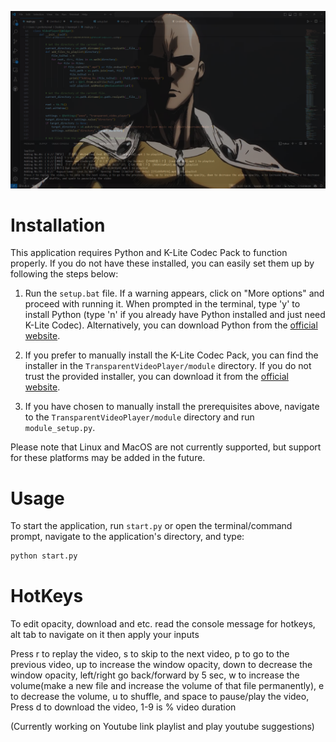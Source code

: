 ![Example Image](Example.png)

# Installation

This application requires Python and K-Lite Codec Pack to function properly. If you do not have these installed, you can easily set them up by following the steps below:

1. Run the `setup.bat` file. If a warning appears, click on "More options" and proceed with running it. When prompted in the terminal, type 'y' to install Python (type 'n' if you already have Python installed and just need K-Lite Codec). Alternatively, you can download Python from the [official website](https://www.python.org/).

2. If you prefer to manually install the K-Lite Codec Pack, you can find the installer in the `TransparentVideoPlayer/module` directory. If you do not trust the provided installer, you can download it from the [official website](https://codecguide.com/download_kl.htm).

3. If you have chosen to manually install the prerequisites above, navigate to the `TransparentVideoPlayer/module` directory and run `module_setup.py`.

Please note that Linux and MacOS are not currently supported, but support for these platforms may be added in the future.

# Usage

To start the application, run `start.py` or open the terminal/command prompt, navigate to the application's directory, and type:

```bash
python start.py
```
# HotKeys

To edit opacity, download and etc. read the console message for hotkeys, alt tab to navigate on it then apply your inputs</br>

Press r to replay the video, s to skip to the next video, p to go to the previous video, up to increase the window opacity, down to decrease the window opacity, left/right go back/forward by 5 sec, w to increase the volume(make a new file and increase the volume of that file permanently), e to decrease the volume, u to shuffle, and space to pause/play the video, Press d to download the video, 1-9 is % video duration

(Currently working on Youtube link playlist and play youtube suggestions)
